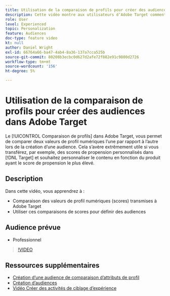 ```yaml
---
title: Utilisation de la comparaison de profils pour créer des audiences
description: Cette vidéo montre aux utilisateurs d’Adobe Target comment utiliser la fonction de comparaison de profils pour comparer deux valeurs de profil numériques les unes par rapport aux autres lors de la création d’une audience.
role: User
level: Experienced
topic: Personalization
feature: Audiences
doc-type: feature video
kt: null
author: Daniel Wright
exl-id: 66764a66-ba47-4ab4-8a36-137a7cca525b
source-git-commit: 80208b3ecbc0d627d2afe72f882e91c9800d2726
workflow-type: tm+mt
source-wordcount: '156'
ht-degree: 5%

---
```


# Utilisation de la comparaison de profils pour créer des audiences dans Adobe Target

Le [!UICONTROL Comparaison de profils] dans Adobe Target, vous permet de comparer deux valeurs de profil numériques l’une par rapport à l’autre lors de la création d’une audience. Cela s’avère extrêmement utile si vous transférez, par exemple, des scores de propension personnalisés dans [!DNL Target] et souhaitez personnaliser le contenu en fonction du produit ayant le score de propension le plus élevé.

## Description

Dans cette vidéo, vous apprendrez à :

* Comparaison des valeurs de profil numériques (scores) transmises à Adobe Target
* Utiliser ces comparaisons de scores pour définir des audiences

## Audience prévue

* Professionnel

>[!VIDEO](https://video.tv.adobe.com/v/23218/?quality=12)

## Ressources supplémentaires

* [Création d’une audience de comparaison d’attributs de profil](https://experienceleague.adobe.com/docs/target/using/audiences/create-audiences/creating-a-profile-attribute-comparison-audience.html?lang=en)
* [Création d’audiences](https://experienceleague.adobe.com/docs/target/using/audiences/create-audiences/create-audience.html?lang=en)
* [Vidéo Créer des activités de ciblage d’expérience](../activities/create-experience-targeting-activities.md)
